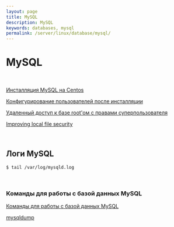 ```yaml
---
layout: page
title: MySQL
description: MySQL
keywords: databases, mysql
permalink: /server/linux/database/mysql/
---
```


# MySQL

<br/>

[Инсталляция MySQL на Centos](/server/linux/database/mysql/setup/)

[Конфигурирование пользователей после инсталляции](/server/linux/database/mysql/installation/users/)

[Удаленный доступ к базе root'ом с правами суперпользователя](/server/linux/database/mysql/root-connection/)

[Improving local file security](/server/linux/database/mysql/installation/security/)

<br/>

## Логи MySQL

    $ tail /var/log/mysqld.log

<br/>

### Команды для работы с базой данных MySQL

[Команды для работы с базой данных MySQL](/server/linux/database/mysql/commands/)

[mysqldump](/server/linux/database/mysql/mysqldump/)
